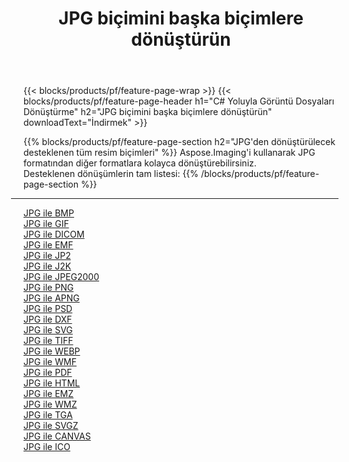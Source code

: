 ﻿---
title: JPG biçimini başka biçimlere dönüştürün 
weight: 3920
url: /tr/net/conversion/from/jpg 
lang: tr
langdirlevel: 2
locales: zh-hans,ja,it,ru,de,es,fr,nl,id,lt,pl,pt,vi,tr,ko,zh-hant,ar,hi,th,sv,cs,uk,he
description: Aspose.Imaging'i kullanarak JPG biçimini kolayca başka biçimlere dönüştürebilirsiniz
---

{{< blocks/products/pf/feature-page-wrap >}}
{{< blocks/products/pf/feature-page-header h1="C# Yoluyla Görüntü Dosyaları Dönüştürme" h2="JPG biçimini başka biçimlere dönüştürün" downloadText="İndirmek" >}}


{{% blocks/products/pf/feature-page-section  h2="JPG'den dönüştürülecek desteklenen tüm resim biçimleri" %}}
Aspose.Imaging'i kullanarak JPG formatından diğer formatlara kolayca dönüştürebilirsiniz.
<br/>
Desteklenen dönüşümlerin tam listesi:
{{% /blocks/products/pf/feature-page-section %}}
<div class="container-fluid productfamilypage bg-gray">
    <div class="convertypes bg-gray agp-content section">
        <div class="container">
		<hr style="margin-left:-20px;"/>
		<div class="row other-converters">
		    <div class='col-md-2 other-converter remove-lp remove-rp'><a href="/imaging/tr/net/conversion/jpg-to-bmp" >JPG ile BMP</a></div><div class='col-md-2 other-converter remove-lp remove-rp'><a href="/imaging/tr/net/conversion/jpg-to-gif" >JPG ile GIF</a></div><div class='col-md-2 other-converter remove-lp remove-rp'><a href="/imaging/tr/net/conversion/jpg-to-dicom" >JPG ile DICOM</a></div><div class='col-md-2 other-converter remove-lp remove-rp'><a href="/imaging/tr/net/conversion/jpg-to-emf" >JPG ile EMF</a></div><div class='col-md-2 other-converter remove-lp remove-rp'><a href="/imaging/tr/net/conversion/jpg-to-jp2" >JPG ile JP2</a></div><div class='col-md-2 other-converter remove-lp remove-rp'><a href="/imaging/tr/net/conversion/jpg-to-j2k" >JPG ile J2K</a></div><div class='col-md-2 other-converter remove-lp remove-rp'><a href="/imaging/tr/net/conversion/jpg-to-jpeg2000" >JPG ile JPEG2000</a></div><div class='col-md-2 other-converter remove-lp remove-rp'><a href="/imaging/tr/net/conversion/jpg-to-png" >JPG ile PNG</a></div><div class='col-md-2 other-converter remove-lp remove-rp'><a href="/imaging/tr/net/conversion/jpg-to-apng" >JPG ile APNG</a></div><div class='col-md-2 other-converter remove-lp remove-rp'><a href="/imaging/tr/net/conversion/jpg-to-psd" >JPG ile PSD</a></div><div class='col-md-2 other-converter remove-lp remove-rp'><a href="/imaging/tr/net/conversion/jpg-to-dxf" >JPG ile DXF</a></div><div class='col-md-2 other-converter remove-lp remove-rp'><a href="/imaging/tr/net/conversion/jpg-to-svg" >JPG ile SVG</a></div><div class='col-md-2 other-converter remove-lp remove-rp'><a href="/imaging/tr/net/conversion/jpg-to-tiff" >JPG ile TIFF</a></div><div class='col-md-2 other-converter remove-lp remove-rp'><a href="/imaging/tr/net/conversion/jpg-to-webp" >JPG ile WEBP</a></div><div class='col-md-2 other-converter remove-lp remove-rp'><a href="/imaging/tr/net/conversion/jpg-to-wmf" >JPG ile WMF</a></div><div class='col-md-2 other-converter remove-lp remove-rp'><a href="/imaging/tr/net/conversion/jpg-to-pdf" >JPG ile PDF</a></div><div class='col-md-2 other-converter remove-lp remove-rp'><a href="/imaging/tr/net/conversion/jpg-to-html" >JPG ile HTML</a></div><div class='col-md-2 other-converter remove-lp remove-rp'><a href="/imaging/tr/net/conversion/jpg-to-emz" >JPG ile EMZ</a></div><div class='col-md-2 other-converter remove-lp remove-rp'><a href="/imaging/tr/net/conversion/jpg-to-wmz" >JPG ile WMZ</a></div><div class='col-md-2 other-converter remove-lp remove-rp'><a href="/imaging/tr/net/conversion/jpg-to-tga" >JPG ile TGA</a></div><div class='col-md-2 other-converter remove-lp remove-rp'><a href="/imaging/tr/net/conversion/jpg-to-svgz" >JPG ile SVGZ</a></div><div class='col-md-2 other-converter remove-lp remove-rp'><a href="/imaging/tr/net/conversion/jpg-to-canvas" >JPG ile CANVAS</a></div><div class='col-md-2 other-converter remove-lp remove-rp'><a href="/imaging/tr/net/conversion/jpg-to-ico" >JPG ile ICO</a></div>
                </div>
        </div>
    </div>
</div>
<br/>

